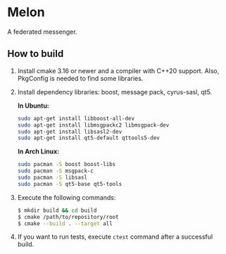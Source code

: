 # Melon

A federated messenger.

## How to build

1. Install cmake 3.16 or newer and a compiler with C++20 support.
   Also, PkgConfig is needed to find some libraries.

2. Install dependency libraries: boost, message pack, cyrus-sasl, qt5.

   **In Ubuntu:**

   ```bash
   sudo apt-get install libboost-all-dev
   sudo apt-get install libmsgpackc2 libmsgpack-dev
   sudo apt-get install libsasl2-dev
   sudo apt-get install qt5-default qttools5-dev
   ```

   **In Arch Linux:**

   ```bash
   sudo pacman -S boost boost-libs
   sudo pacman -S msgpack-c
   sudo pacman -S libsasl
   sudo pacman -S qt5-base qt5-tools
   ```

3. Execute the following commands:

   ```bash
   $ mkdir build && cd build
   $ cmake /path/to/repository/root
   $ cmake --build . --target all
   ```

4. If you want to run tests, execute `ctest` command after a successful build.
